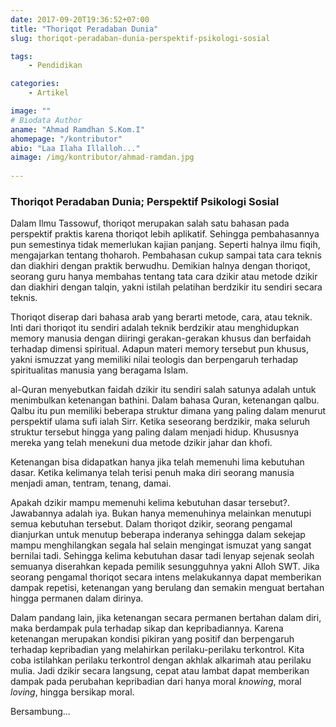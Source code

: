 ```yaml
---
date: 2017-09-20T19:36:52+07:00
title: "Thoriqot Peradaban Dunia"
slug: thoriqot-peradaban-dunia-perspektif-psikologi-sosial

tags:
    - Pendidikan

categories:
    - Artikel

image: ""
# Biodata Author
aname: "Ahmad Ramdhan S.Kom.I"
ahomepage: "/kontributor"
abio: "Laa Ilaha Illalloh..."
aimage: /img/kontributor/ahmad-ramdan.jpg
    
---
```


### Thoriqot Peradaban Dunia; Perspektif Psikologi Sosial

Dalam Ilmu Tassowuf, thoriqot merupakan salah satu bahasan pada perspektif praktis karena thoriqot lebih aplikatif. Sehingga pembahasannya pun semestinya tidak memerlukan kajian panjang. Seperti halnya ilmu fiqih, mengajarkan tentang thoharoh. Pembahasan cukup sampai tata cara teknis dan diakhiri dengan praktik berwudhu. Demikian halnya dengan thoriqot, seorang guru hanya membahas tentang tata cara dzikir atau metode dzikir dan diakhiri dengan talqin, yakni istilah pelatihan berdzikir itu sendiri secara teknis.

Thoriqot diserap dari bahasa arab yang berarti metode, cara, atau teknik. Inti dari thoriqot itu sendiri adalah teknik berdzikir atau menghidupkan memory manusia dengan diiringi gerakan-gerakan khusus dan berfaidah terhadap dimensi spiritual. Adapun materi memory tersebut pun khusus, yakni ismuzzat yang memiliki nilai teologis dan berpengaruh terhadap spiritualitas manusia yang beragama Islam.

al-Quran menyebutkan faidah dzikir itu sendiri salah satunya adalah untuk menimbulkan ketenangan bathini. Dalam bahasa Quran, ketenangan qalbu. Qalbu itu pun memiliki beberapa struktur dimana yang paling dalam menurut perspektif ulama sufi ialah Sirr. Ketika seseorang berdzikir, maka seluruh struktur tersebut hingga yang paling dalam menjadi hidup. Khususnya mereka yang telah menekuni dua metode dzikir jahar dan khofi.

Ketenangan bisa didapatkan hanya jika telah memenuhi lima kebutuhan dasar. Ketika kelimanya telah terisi penuh maka diri seorang manusia menjadi aman, tentram, tenang, damai.

Apakah dzikir mampu memenuhi kelima kebutuhan dasar tersebut?. Jawabannya adalah iya. Bukan hanya memenuhinya melainkan menutupi semua kebutuhan tersebut. Dalam thoriqot dzikir, seorang pengamal dianjurkan untuk menutup beberapa inderanya sehingga dalam sekejap mampu menghilangkan segala hal selain mengingat ismuzat yang sangat bernilai tadi. Sehingga kelima kebutuhan dasar tadi lenyap sejenak seolah semuanya diserahkan kepada pemilik sesungguhnya yakni Alloh SWT. Jika seorang pengamal thoriqot secara intens melakukannya dapat memberikan dampak repetisi, ketenangan yang berulang dan semakin menguat bertahan hingga permanen dalam dirinya.

Dalam pandang lain, jika ketenangan secara permanen bertahan dalam diri, maka berdampak pula terhadap sikap dan kepribadiannya. Karena ketenangan merupakan kondisi pikiran yang positif dan berpengaruh terhadap kepribadian yang melahirkan perilaku-perilaku terkontrol. Kita coba istilahkan perilaku terkontrol dengan akhlak alkarimah atau perilaku mulia. Jadi dzikir secara langsung, cepat atau lambat dapat memberikan dampak pada perubahan kepribadian dari hanya moral _knowing_, moral _loving_, hingga bersikap moral.

Bersambung…